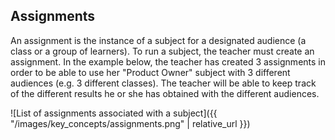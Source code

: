 ## Assignments

An assignment is the instance of a subject for a designated audience (a class or a group of learners).
To run a subject, the teacher must create an assignment. In the example below,
the teacher has created 3 assignments in order to be able to use her "Product Owner" subject with 3 different audiences
(e.g. 3 different classes).
The teacher will be able to keep track of the different results he or she has obtained with the different audiences.

![List of assignments associated with a subject]({{ "/images/key_concepts/assignments.png" | relative_url }})
